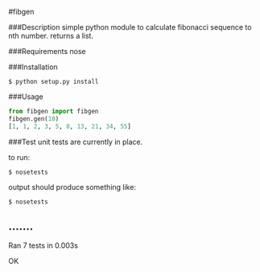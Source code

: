 #fibgen

###Description
simple python module to calculate fibonacci sequence to nth number. returns a list.

###Requirements
nose

###Installation

```
$ python setup.py install
```

###Usage

```python
from fibgen import fibgen
fibgen.gen(10)
[1, 1, 2, 3, 5, 8, 13, 21, 34, 55]
```

###Test
unit tests are currently in place.

to run:

```
$ nosetests
```

output should produce something like:

```
$ nosetests
```
.......
----------------------------------------------------------------------
Ran 7 tests in 0.003s

OK
```
